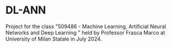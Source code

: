 # DL-ANN
Project for the class "509486 - Machine Learning, Artificial Neural Networks and Deep Learning " held by Professor Frasca Marco at University of Milan Statale in July 2024.
